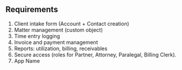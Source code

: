 ## Requirements
1. Client intake form (Account + Contact creation)
2. Matter management (custom object)
3. Time entry logging
4. Invoice and payment management
5. Reports: utilization, billing, receivables
6. Secure access (roles for Partner, Attorney, Paralegal, Billing Clerk).
7. App Name